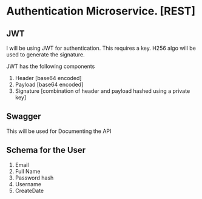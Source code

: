 # Authentication Microservice. \[REST\]
## JWT
I will be using JWT for authentication. This requires a key. H256 algo will be used to generate the signature.

JWT has the following components
1. Header \[base64 encoded\]
2. Payload \[base64 encoded\]
3. Signature \[combination of header and payload hashed using a private key\]

## Swagger
This will be used for Documenting the API

## Schema for the User
1. Email
2. Full Name
3. Password hash
4. Username
5. CreateDate